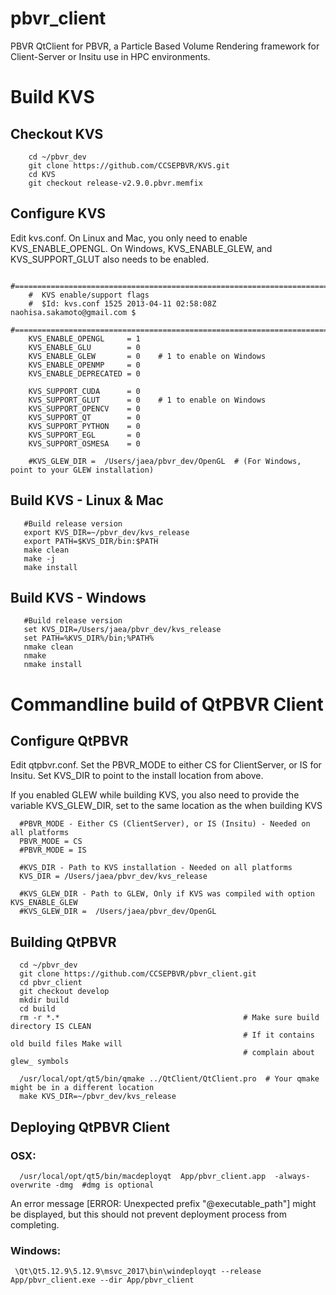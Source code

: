 # pbvr_client
PBVR QtClient for PBVR, a Particle Based Volume Rendering framework for Client-Server or Insitu use in HPC environments.


# Build KVS 

## Checkout KVS

        cd ~/pbvr_dev
        git clone https://github.com/CCSEPBVR/KVS.git
        cd KVS
        git checkout release-v2.9.0.pbvr.memfix

## Configure KVS

Edit kvs.conf. On Linux and Mac, you only need to enable KVS_ENABLE_OPENGL. On Windows,
KVS_ENABLE_GLEW, and KVS_SUPPORT_GLUT also needs to be enabled.

        #=============================================================================
        #  KVS enable/support flags
        #  $Id: kvs.conf 1525 2013-04-11 02:58:08Z naohisa.sakamoto@gmail.com $
        #=============================================================================
        KVS_ENABLE_OPENGL     = 1
        KVS_ENABLE_GLU        = 0
        KVS_ENABLE_GLEW       = 0    # 1 to enable on Windows
        KVS_ENABLE_OPENMP     = 0
        KVS_ENABLE_DEPRECATED = 0

        KVS_SUPPORT_CUDA      = 0
        KVS_SUPPORT_GLUT      = 0    # 1 to enable on Windows
        KVS_SUPPORT_OPENCV    = 0
        KVS_SUPPORT_QT        = 0
        KVS_SUPPORT_PYTHON    = 0
        KVS_SUPPORT_EGL       = 0
        KVS_SUPPORT_OSMESA    = 0
        
        #KVS_GLEW_DIR =  /Users/jaea/pbvr_dev/OpenGL  # (For Windows, point to your GLEW installation)

## Build KVS - Linux & Mac
      
       #Build release version
       export KVS_DIR=~/pbvr_dev/kvs_release
       export PATH=$KVS_DIR/bin:$PATH
       make clean
       make -j
       make install

## Build KVS - Windows
       
       #Build release version
       set KVS_DIR=/Users/jaea/pbvr_dev/kvs_release
       set PATH=%KVS_DIR%/bin;%PATH%
       nmake clean
       nmake 
       nmake install

# Commandline build of QtPBVR Client

## Configure QtPBVR

Edit qtpbvr.conf. Set the PBVR_MODE to either CS for ClientServer, or IS for Insitu.
Set KVS_DIR to point to the install location from above.

If you enabled GLEW while building KVS, you also need to provide the variable KVS_GLEW_DIR,
set to the same location as the when building KVS

      #PBVR_MODE - Either CS (ClientServer), or IS (Insitu) - Needed on all platforms
      PBVR_MODE = CS
      #PBVR_MODE = IS

      #KVS_DIR - Path to KVS installation - Needed on all platforms
      KVS_DIR = /Users/jaea/pbvr_dev/kvs_release

      #KVS_GLEW_DIR - Path to GLEW, Only if KVS was compiled with option KVS_ENABLE_GLEW
      #KVS_GLEW_DIR =  /Users/jaea/pbvr_dev/OpenGL


## Building QtPBVR

      cd ~/pbvr_dev
      git clone https://github.com/CCSEPBVR/pbvr_client.git
      cd pbvr_client
      git checkout develop                              
      mkdir build                                       
      cd build
      rm -r *.*                                         # Make sure build directory IS CLEAN 
                                                        # If it contains old build files Make will 
                                                        # complain about glew_ symbols
      
      /usr/local/opt/qt5/bin/qmake ../QtClient/QtClient.pro  # Your qmake might be in a different location
      make KVS_DIR=~/pbvr_dev/kvs_release
      
## Deploying QtPBVR Client

### OSX:

      /usr/local/opt/qt5/bin/macdeployqt  App/pbvr_client.app  -always-overwrite -dmg  #dmg is optional
      
An error message [ERROR: Unexpected prefix "@executable_path"] might be displayed, but this should not prevent deployment process from completing.
  
### Windows:

     \Qt\Qt5.12.9\5.12.9\msvc_2017\bin\windeployqt --release App/pbvr_client.exe --dir App/pbvr_client
      
      
      

       
       
